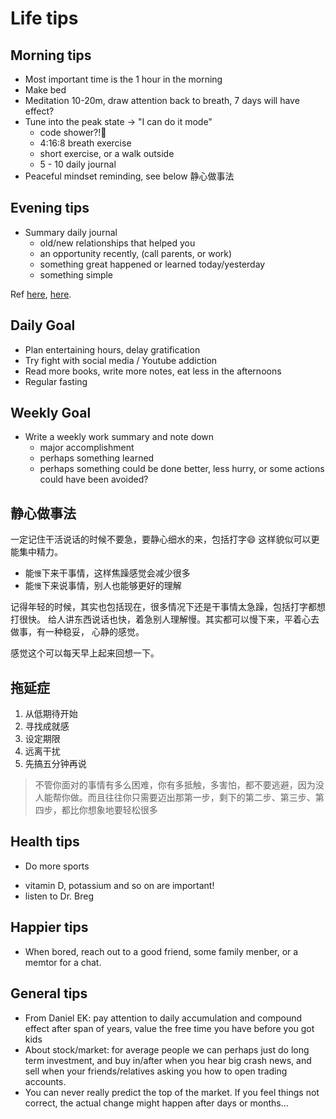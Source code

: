 # Life tips

## Morning tips
* Most important time is the 1 hour in the morning
* Make bed
* Meditation 10-20m, draw attention back to breath, 7 days will have effect?
* Tune into the peak state -> "I can do it mode"
  * code shower?!🤔
  * 4:16:8 breath exercise
  * short exercise, or a walk outside
  * 5 - 10 daily journal
* Peaceful mindset reminding, see below 静心做事法

## Evening tips
* Summary daily journal
  * old/new relationships that helped you
  * an opportunity recently, (call parents, or work)
  * something great happened or learned today/yesterday
  * something simple
  
Ref [here](https://www.youtube.com/watch?v=XXGINjJzwZs), [here](https://www.youtube.com/watch?v=evXi0G3dVEQ).

## Daily Goal
* Plan entertaining hours, delay gratification
* Try fight with social media / Youtube addiction
* Read more books, write more notes, eat less in the afternoons
* Regular fasting

## Weekly Goal
* Write a weekly work summary and note down
  - major accomplishment
  - perhaps something learned
  - perhaps something could be done better, less hurry, or some actions could have been avoided?

## 静心做事法
一定记住干活说话的时候不要急，要静心细水的来，包括打字😄 这样貌似可以更能集中精力。
* 能`慢`下来干事情，这样焦躁感觉会减少很多
* 能`慢`下来说事情，别人也能够更好的理解

记得年轻的时候，其实也包括现在，很多情况下还是干事情太急躁，包括打字都想打很快。
给人讲东西说话也快，着急别人理解慢。其实都可以慢下来，平着心去做事，有一种稳妥，
心静的感觉。

感觉这个可以每天早上起来回想一下。

## 拖延症

1. 从低期待开始
2. 寻找成就感
3. 设定期限
4. 远离干扰
1. 先搞五分钟再说
> 不管你面对的事情有多么困难，你有多抵触，多害怕，都不要逃避，因为没人能帮你做。而且往往你只需要迈出那第一步，剩下的第二步、第三步、第四步，都比你想象地要轻松很多

## Health tips
* Do more sports
- vitamin D, potassium and so on are important!
- listen to Dr. Breg

## Happier tips
* When bored, reach out to a good friend, some family menber, or a memtor for a chat.

## General tips
- From Daniel EK: pay attention to daily accumulation and compound effect after span of years, value the free time you have before you got kids
- About stock/market: for average people we can perhaps just do long term investment,
and buy in/after when you hear big crash news, and sell when your friends/relatives
asking you how to open trading accounts.
- You can never really predict the top of the market. If you feel things not correct,
the actual change might happen after days or months...

